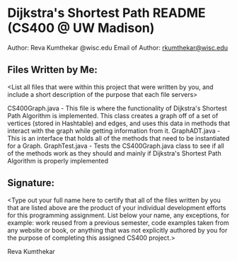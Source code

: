 Dijkstra's Shortest Path README (CS400 @ UW Madison)
========================================================

Author: Reva Kumthekar
@wisc.edu Email of Author: rkumthekar@wisc.edu

Files Written by Me:
--------------------
<List all files that were within this project that were written by you, and
 include a short description of the purpose that each file servers>

CS400Graph.java - This file is where the functionality of Dijkstra's Shortest Path Algorithm is implemented. This class creates a graph off of a set of 
  vertices (stored in Hashtable) and edges, and uses this data in methods that interact with the graph while getting information from it.
GraphADT.java - This is an interface that holds all of the methods that need to be instantiated for a Graph.
GraphTest.java - Tests the CS400Graph.java class to see if all of the methods work as they should and mainly if Dijkstra's Shortest Path Algorithm is properly
  implemented

Signature:
----------
<Type out your full name here to certify that all of the files written by you
 that are listed above are the product of your individual development efforts
 for this programming assignment.  List below your name, any exceptions, for 
 example: work reused from a previous semester, code examples taken from any 
 website or book, or anything that was not explicitly authored by you for
 the purpose of completing this assigned CS400 project.>

Reva Kumthekar
 

